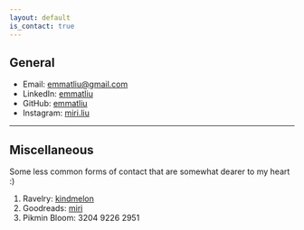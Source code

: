 ```yaml
---
layout: default
is_contact: true
---
```


## General

* Email: [emmatliu@gmail.com](mailto:emmatliu@gmail.com)
* LinkedIn: [emmatliu](https://www.linkedin.com/in/emmatliu/)
* GitHub: [emmatliu](https://github.com/emmatliu)
* Instagram: [miri.liu](https://www.instagram.com/miri.liu/)

---

## Miscellaneous
Some less common forms of contact that are somewhat dearer to my heart :)

1. Ravelry: [kindmelon](https://www.ravelry.com/people/kindmelon)
2. Goodreads: [miri](https://www.goodreads.com/user/show/90729355-miri)
3. Pikmin Bloom: 3204 9226 2951
